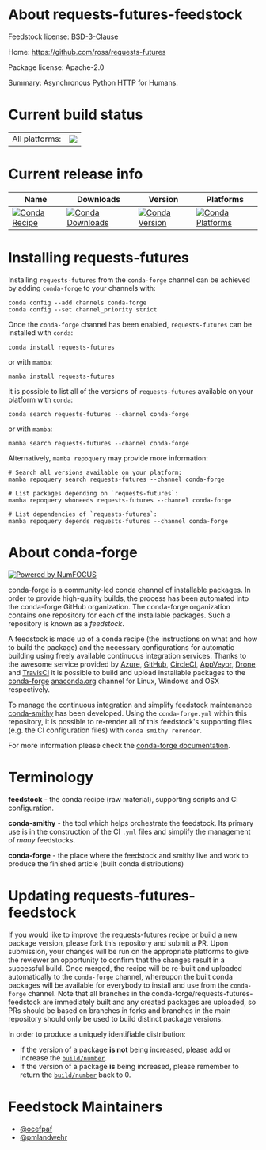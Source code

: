 About requests-futures-feedstock
================================

Feedstock license: [BSD-3-Clause](https://github.com/conda-forge/requests-futures-feedstock/blob/main/LICENSE.txt)

Home: https://github.com/ross/requests-futures

Package license: Apache-2.0

Summary: Asynchronous Python HTTP for Humans.

Current build status
====================


<table><tr><td>All platforms:</td>
    <td>
      <a href="https://dev.azure.com/conda-forge/feedstock-builds/_build/latest?definitionId=1848&branchName=main">
        <img src="https://dev.azure.com/conda-forge/feedstock-builds/_apis/build/status/requests-futures-feedstock?branchName=main">
      </a>
    </td>
  </tr>
</table>

Current release info
====================

| Name | Downloads | Version | Platforms |
| --- | --- | --- | --- |
| [![Conda Recipe](https://img.shields.io/badge/recipe-requests--futures-green.svg)](https://anaconda.org/conda-forge/requests-futures) | [![Conda Downloads](https://img.shields.io/conda/dn/conda-forge/requests-futures.svg)](https://anaconda.org/conda-forge/requests-futures) | [![Conda Version](https://img.shields.io/conda/vn/conda-forge/requests-futures.svg)](https://anaconda.org/conda-forge/requests-futures) | [![Conda Platforms](https://img.shields.io/conda/pn/conda-forge/requests-futures.svg)](https://anaconda.org/conda-forge/requests-futures) |

Installing requests-futures
===========================

Installing `requests-futures` from the `conda-forge` channel can be achieved by adding `conda-forge` to your channels with:

```
conda config --add channels conda-forge
conda config --set channel_priority strict
```

Once the `conda-forge` channel has been enabled, `requests-futures` can be installed with `conda`:

```
conda install requests-futures
```

or with `mamba`:

```
mamba install requests-futures
```

It is possible to list all of the versions of `requests-futures` available on your platform with `conda`:

```
conda search requests-futures --channel conda-forge
```

or with `mamba`:

```
mamba search requests-futures --channel conda-forge
```

Alternatively, `mamba repoquery` may provide more information:

```
# Search all versions available on your platform:
mamba repoquery search requests-futures --channel conda-forge

# List packages depending on `requests-futures`:
mamba repoquery whoneeds requests-futures --channel conda-forge

# List dependencies of `requests-futures`:
mamba repoquery depends requests-futures --channel conda-forge
```


About conda-forge
=================

[![Powered by
NumFOCUS](https://img.shields.io/badge/powered%20by-NumFOCUS-orange.svg?style=flat&colorA=E1523D&colorB=007D8A)](https://numfocus.org)

conda-forge is a community-led conda channel of installable packages.
In order to provide high-quality builds, the process has been automated into the
conda-forge GitHub organization. The conda-forge organization contains one repository
for each of the installable packages. Such a repository is known as a *feedstock*.

A feedstock is made up of a conda recipe (the instructions on what and how to build
the package) and the necessary configurations for automatic building using freely
available continuous integration services. Thanks to the awesome service provided by
[Azure](https://azure.microsoft.com/en-us/services/devops/), [GitHub](https://github.com/),
[CircleCI](https://circleci.com/), [AppVeyor](https://www.appveyor.com/),
[Drone](https://cloud.drone.io/welcome), and [TravisCI](https://travis-ci.com/)
it is possible to build and upload installable packages to the
[conda-forge](https://anaconda.org/conda-forge) [anaconda.org](https://anaconda.org/)
channel for Linux, Windows and OSX respectively.

To manage the continuous integration and simplify feedstock maintenance
[conda-smithy](https://github.com/conda-forge/conda-smithy) has been developed.
Using the ``conda-forge.yml`` within this repository, it is possible to re-render all of
this feedstock's supporting files (e.g. the CI configuration files) with ``conda smithy rerender``.

For more information please check the [conda-forge documentation](https://conda-forge.org/docs/).

Terminology
===========

**feedstock** - the conda recipe (raw material), supporting scripts and CI configuration.

**conda-smithy** - the tool which helps orchestrate the feedstock.
                   Its primary use is in the construction of the CI ``.yml`` files
                   and simplify the management of *many* feedstocks.

**conda-forge** - the place where the feedstock and smithy live and work to
                  produce the finished article (built conda distributions)


Updating requests-futures-feedstock
===================================

If you would like to improve the requests-futures recipe or build a new
package version, please fork this repository and submit a PR. Upon submission,
your changes will be run on the appropriate platforms to give the reviewer an
opportunity to confirm that the changes result in a successful build. Once
merged, the recipe will be re-built and uploaded automatically to the
`conda-forge` channel, whereupon the built conda packages will be available for
everybody to install and use from the `conda-forge` channel.
Note that all branches in the conda-forge/requests-futures-feedstock are
immediately built and any created packages are uploaded, so PRs should be based
on branches in forks and branches in the main repository should only be used to
build distinct package versions.

In order to produce a uniquely identifiable distribution:
 * If the version of a package **is not** being increased, please add or increase
   the [``build/number``](https://docs.conda.io/projects/conda-build/en/latest/resources/define-metadata.html#build-number-and-string).
 * If the version of a package **is** being increased, please remember to return
   the [``build/number``](https://docs.conda.io/projects/conda-build/en/latest/resources/define-metadata.html#build-number-and-string)
   back to 0.

Feedstock Maintainers
=====================

* [@ocefpaf](https://github.com/ocefpaf/)
* [@pmlandwehr](https://github.com/pmlandwehr/)

